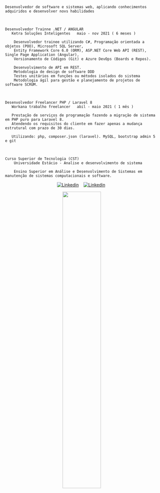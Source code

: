     Desenvolvedor de software e sistemas web, aplicando conhecimentos adquiridos e desenvolver novs habilidades

<br>
  
    Desenvolvedor Trainne .NET / ANGULAR 
       Ketra Soluções Inteligentes   maio - nov 2021 ( 6 meses ) 

        Desenvolvedor trainee utilizando C#, Programação orientada a objetos (POO), Microsoft SQL Server,
        Entity Framework Core 6.0 (ORM), ASP.NET Core Web API (REST), Single Page Application (Angular),
        Versionamento de Códigos (Git) e Azure DevOps (Boards e Repos).

        Desenvolvimento de API em REST.
        Metodologia de design de software DDD
        Testes unitários em funções ou métodos isolados do sistema
        Metodologia ágil para gestão e planejamento de projetos de software SCRUM.

<br>

    Desenvolvedor Freelancer PHP / Laravel 8 
       Workana trabalho freelancer   abil - maio 2021 ( 1 mês )

       Prestação de serviços de programação fazendo a migração de sistema em PHP puro para Laravel 8. 
       Atendendo os requisitos do cliente em fazer apenas a mudança estrutural com prazo de 30 dias.
       
       Utilizando: php, composer.json (laravel). MySQL, bootstrap admin 5 e git
         
<br>

    Curso Superior de Tecnologia (CST) 
        Universidade Estácio - Analise e desenvolvimento de sistema
            
        Ensino Superior em Análise e Desenvolvimento de Sistemas em manutenção de sistemas computacionais e software.

<div>
   <p align="center">
    <a href="https://www.linkedin.com/in/alfredo-gomes-pereira-1ba665239"><img alt="Linkedin" src="https://img.shields.io/badge/-LinkedIn-blue?style=for-the-badge&logo=Linkedin&logoColor=white"></a>&nbsp;&nbsp;&nbsp;
    <a href="https://www.youtube.com/c/ÁreadaProgramação"><img alt="Linkedin" src="https://img.shields.io/youtube/channel/subscribers/UCXKSo8RSfVmrawXleZ-_arg?style=social"></a><a href="https://www.linkedin.com/in/alfredo1995/" target="_blank"></a>&nbsp;
  </p>
</div>

<p align="center"><img width=50% src="https://media.giphy.com/media/IThjAlJnD9WNO/giphy.gif"></p>

